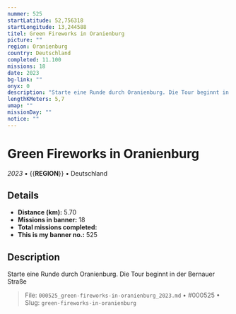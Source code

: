 ```yaml
---
nummer: 525
startLatitude: 52,756318
startLongitude: 13,244588
titel: Green Fireworks in Oranienburg
picture: ""
region: Oranienburg
country: Deutschland
completed: 11.100
missions: 18
date: 2023
bg-link: ""
onyx: 0
description: "Starte eine Runde durch Oranienburg. Die Tour beginnt in der Bernauer Straße"
lengthKMeters: 5,7
umap: ""
missionDay: ""
notice: ""
---
```

# Green Fireworks in Oranienburg

*2023* • {{__REGION__}} • Deutschland





## Details
- **Distance (km):** 5.70
- **Missions in banner:** 18
- **Total missions completed:** 
- **This is my banner no.:** 525



## Description
Starte eine Runde durch Oranienburg. Die Tour beginnt in der Bernauer Straße




> File: `000525_green-fireworks-in-oranienburg_2023.md` • #000525 • Slug: `green-fireworks-in-oranienburg`
